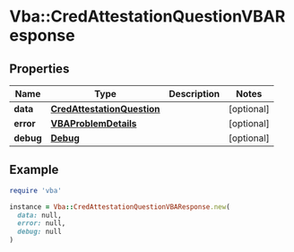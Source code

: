 # Vba::CredAttestationQuestionVBAResponse

## Properties

| Name | Type | Description | Notes |
| ---- | ---- | ----------- | ----- |
| **data** | [**CredAttestationQuestion**](CredAttestationQuestion.md) |  | [optional] |
| **error** | [**VBAProblemDetails**](VBAProblemDetails.md) |  | [optional] |
| **debug** | [**Debug**](Debug.md) |  | [optional] |

## Example

```ruby
require 'vba'

instance = Vba::CredAttestationQuestionVBAResponse.new(
  data: null,
  error: null,
  debug: null
)
```

